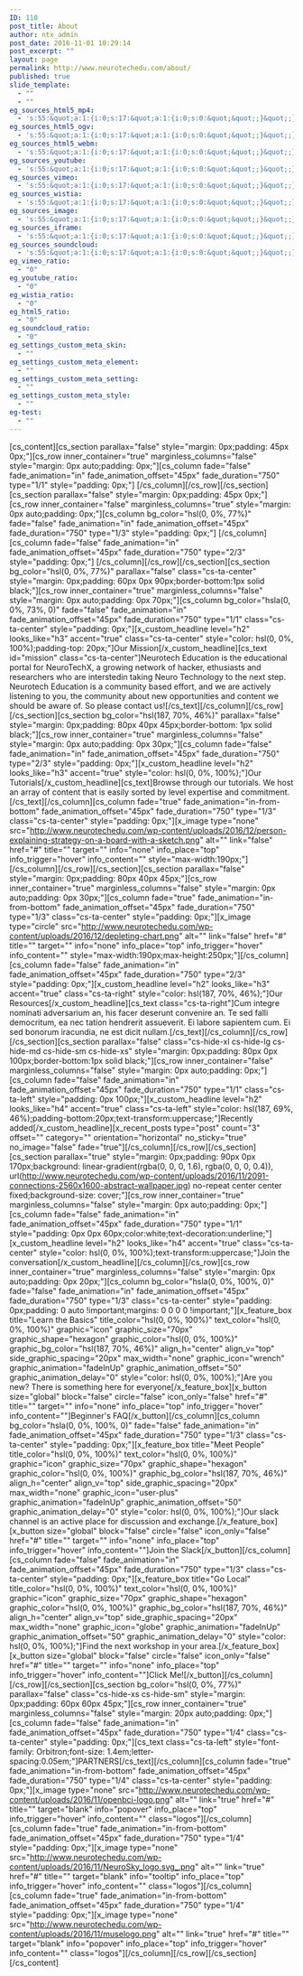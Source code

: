 ```yaml
---
ID: 110
post_title: About
author: ntx_admin
post_date: 2016-11-01 10:29:14
post_excerpt: ""
layout: page
permalink: http://www.neurotechedu.com/about/
published: true
slide_template:
  - ""
  - ""
eg_sources_html5_mp4:
  - 's:55:&quot;a:1:{i:0;s:17:&quot;a:1:{i:0;s:0:&quot;&quot;;}&quot;;}&quot;;'
eg_sources_html5_ogv:
  - 's:55:&quot;a:1:{i:0;s:17:&quot;a:1:{i:0;s:0:&quot;&quot;;}&quot;;}&quot;;'
eg_sources_html5_webm:
  - 's:55:&quot;a:1:{i:0;s:17:&quot;a:1:{i:0;s:0:&quot;&quot;;}&quot;;}&quot;;'
eg_sources_youtube:
  - 's:55:&quot;a:1:{i:0;s:17:&quot;a:1:{i:0;s:0:&quot;&quot;;}&quot;;}&quot;;'
eg_sources_vimeo:
  - 's:55:&quot;a:1:{i:0;s:17:&quot;a:1:{i:0;s:0:&quot;&quot;;}&quot;;}&quot;;'
eg_sources_wistia:
  - 's:55:&quot;a:1:{i:0;s:17:&quot;a:1:{i:0;s:0:&quot;&quot;;}&quot;;}&quot;;'
eg_sources_image:
  - 's:55:&quot;a:1:{i:0;s:17:&quot;a:1:{i:0;s:0:&quot;&quot;;}&quot;;}&quot;;'
eg_sources_iframe:
  - 's:55:&quot;a:1:{i:0;s:17:&quot;a:1:{i:0;s:0:&quot;&quot;;}&quot;;}&quot;;'
eg_sources_soundcloud:
  - 's:55:&quot;a:1:{i:0;s:17:&quot;a:1:{i:0;s:0:&quot;&quot;;}&quot;;}&quot;;'
eg_vimeo_ratio:
  - "0"
eg_youtube_ratio:
  - "0"
eg_wistia_ratio:
  - "0"
eg_html5_ratio:
  - "0"
eg_soundcloud_ratio:
  - "0"
eg_settings_custom_meta_skin:
  - ""
eg_settings_custom_meta_element:
  - ""
eg_settings_custom_meta_setting:
  - ""
eg_settings_custom_meta_style:
  - ""
eg-test:
  - ""
---
```

[cs_content][cs_section parallax="false" style="margin: 0px;padding: 45px 0px;"][cs_row inner_container="true" marginless_columns="false" style="margin: 0px auto;padding: 0px;"][cs_column fade="false" fade_animation="in" fade_animation_offset="45px" fade_duration="750" type="1/1" style="padding: 0px;"]&nbsp;[/cs_column][/cs_row][/cs_section][cs_section parallax="false" style="margin: 0px;padding: 45px 0px;"][cs_row inner_container="false" marginless_columns="true" style="margin: 0px auto;padding: 0px;"][cs_column bg_color="hsl(0, 0%, 77%)" fade="false" fade_animation="in" fade_animation_offset="45px" fade_duration="750" type="1/3" style="padding: 0px;"]&nbsp;[/cs_column][cs_column fade="false" fade_animation="in" fade_animation_offset="45px" fade_duration="750" type="2/3" style="padding: 0px;"]&nbsp;[/cs_column][/cs_row][/cs_section][cs_section bg_color="hsl(0, 0%, 77%)" parallax="false" class="cs-ta-center" style="margin: 0px;padding: 60px 0px 90px;border-bottom:1px solid black;"][cs_row inner_container="true" marginless_columns="false" style="margin: 0px auto;padding: 0px 70px;"][cs_column bg_color="hsla(0, 0%, 73%, 0)" fade="false" fade_animation="in" fade_animation_offset="45px" fade_duration="750" type="1/1" class="cs-ta-center" style="padding: 0px;"][x_custom_headline level="h2" looks_like="h3" accent="true" class="cs-ta-center" style="color: hsl(0, 0%, 100%);padding-top: 20px;"]Our Mission[/x_custom_headline][cs_text id="mission" class="cs-ta-center"]Neurotech Education is the educational portal for NeuroTechX, a growing network of hacker, ethusiasts and researchers who are interstedin taking Neuro Technology to the next step. Neurotech Education is a community based effort, and we are actively listening to you, the community about new opportunities and content we should be aware of. So please contact us![/cs_text][/cs_column][/cs_row][/cs_section][cs_section bg_color="hsl(187, 70%, 46%)" parallax="false" style="margin: 0px;padding: 80px 40px 45px;border-bottom: 1px solid black;"][cs_row inner_container="true" marginless_columns="false" style="margin: 0px auto;padding: 0px 30px;"][cs_column fade="false" fade_animation="in" fade_animation_offset="45px" fade_duration="750" type="2/3" style="padding: 0px;"][x_custom_headline level="h2" looks_like="h3" accent="true" style="color: hsl(0, 0%, 100%);"]Our Tutorials[/x_custom_headline][cs_text]Browse through our tutorials. We host an array of content that is easily sorted by level expertise and commitment. [/cs_text][/cs_column][cs_column fade="true" fade_animation="in-from-bottom" fade_animation_offset="45px" fade_duration="750" type="1/3" class="cs-ta-center" style="padding: 0px;"][x_image type="none" src="http://www.neurotechedu.com/wp-content/uploads/2016/12/person-explaining-strategy-on-a-board-with-a-sketch.png" alt="" link="false" href="#" title="" target="" info="none" info_place="top" info_trigger="hover" info_content="" style="max-width:190px;"][/cs_column][/cs_row][/cs_section][cs_section parallax="false" style="margin: 0px;padding: 80px 40px 45px;"][cs_row inner_container="true" marginless_columns="false" style="margin: 0px auto;padding: 0px 30px;"][cs_column fade="true" fade_animation="in-from-bottom" fade_animation_offset="45px" fade_duration="750" type="1/3" class="cs-ta-center" style="padding: 0px;"][x_image type="circle" src="http://www.neurotechedu.com/wp-content/uploads/2016/12/depleting-chart.png" alt="" link="false" href="#" title="" target="" info="none" info_place="top" info_trigger="hover" info_content="" style="max-width:190px;max-height:250px;"][/cs_column][cs_column fade="false" fade_animation="in" fade_animation_offset="45px" fade_duration="750" type="2/3" style="padding: 0px;"][x_custom_headline level="h2" looks_like="h3" accent="true" class="cs-ta-right" style="color: hsl(187, 70%, 46%);"]Our Resources[/x_custom_headline][cs_text class="cs-ta-right"]Cum integre nominati adversarium an, his facer deserunt convenire an. Te sed falli democritum, ea nec tation hendrerit assueverit. Ei labore sapientem cum. Ei sed bonorum iracundia, ne est dicit nullam.[/cs_text][/cs_column][/cs_row][/cs_section][cs_section parallax="false" class="cs-hide-xl cs-hide-lg cs-hide-md cs-hide-sm cs-hide-xs" style="margin: 0px;padding: 80px 0px 100px;border-bottom:1px solid black;"][cs_row inner_container="false" marginless_columns="false" style="margin: 0px auto;padding: 0px;"][cs_column fade="false" fade_animation="in" fade_animation_offset="45px" fade_duration="750" type="1/1" class="cs-ta-left" style="padding: 0px 100px;"][x_custom_headline level="h2" looks_like="h4" accent="true" class="cs-ta-left" style="color: hsl(187, 69%, 46%);padding-bottom:20px;text-transform:uppercase;"]Recently added[/x_custom_headline][x_recent_posts type="post" count="3" offset="" category="" orientation="horizontal" no_sticky="true" no_image="false" fade="true"][/cs_column][/cs_row][/cs_section][cs_section parallax="true" style="margin: 0px;padding: 90px 0px 170px;background: linear-gradient(rgba(0, 0, 0, 1.6), rgba(0, 0, 0, 0.4)), url(http://www.neurotechedu.com/wp-content/uploads/2016/11/2091-connections-2560x1600-abstract-wallpaper.jpg) no-repeat center center fixed;background-size: cover;"][cs_row inner_container="true" marginless_columns="false" style="margin: 0px auto;padding: 0px;"][cs_column fade="false" fade_animation="in" fade_animation_offset="45px" fade_duration="750" type="1/1" style="padding: 0px 0px 60px;color:white;text-decoration:underline;"][x_custom_headline level="h2" looks_like="h4" accent="true" class="cs-ta-center" style="color: hsl(0, 0%, 100%);text-transform:uppercase;"]Join the conversation[/x_custom_headline][/cs_column][/cs_row][cs_row inner_container="true" marginless_columns="false" style="margin: 0px auto;padding: 0px 20px;"][cs_column bg_color="hsla(0, 0%, 100%, 0)" fade="false" fade_animation="in" fade_animation_offset="45px" fade_duration="750" type="1/3" class="cs-ta-center" style="padding: 0px;padding: 0 auto !important;margins: 0 0 0 0 !important;"][x_feature_box title="Learn the Basics" title_color="hsl(0, 0%, 100%)" text_color="hsl(0, 0%, 100%)" graphic="icon" graphic_size="70px" graphic_shape="hexagon" graphic_color="hsl(0, 0%, 100%)" graphic_bg_color="hsl(187, 70%, 46%)" align_h="center" align_v="top" side_graphic_spacing="20px" max_width="none" graphic_icon="wrench" graphic_animation="fadeInUp" graphic_animation_offset="50" graphic_animation_delay="0"  style="color: hsl(0, 0%, 100%);"]Are you new? There is something here for everyone[/x_feature_box][x_button size="global" block="false" circle="false" icon_only="false" href="#" title="" target="" info="none" info_place="top" info_trigger="hover" info_content=""]Beginner's FAQ[/x_button][/cs_column][cs_column bg_color="hsla(0, 0%, 100%, 0)" fade="false" fade_animation="in" fade_animation_offset="45px" fade_duration="750" type="1/3" class="cs-ta-center" style="padding: 0px;"][x_feature_box title="Meet People" title_color="hsl(0, 0%, 100%)" text_color="hsl(0, 0%, 100%)" graphic="icon" graphic_size="70px" graphic_shape="hexagon" graphic_color="hsl(0, 0%, 100%)" graphic_bg_color="hsl(187, 70%, 46%)" align_h="center" align_v="top" side_graphic_spacing="20px" max_width="none" graphic_icon="user-plus" graphic_animation="fadeInUp" graphic_animation_offset="50" graphic_animation_delay="0"  style="color: hsl(0, 0%, 100%);"]Our slack channel is an active place for discussion and exchange.[/x_feature_box][x_button size="global" block="false" circle="false" icon_only="false" href="#" title="" target="" info="none" info_place="top" info_trigger="hover" info_content=""]Join the Slack[/x_button][/cs_column][cs_column fade="false" fade_animation="in" fade_animation_offset="45px" fade_duration="750" type="1/3" class="cs-ta-center" style="padding: 0px;"][x_feature_box title="Go Local" title_color="hsl(0, 0%, 100%)" text_color="hsl(0, 0%, 100%)" graphic="icon" graphic_size="70px" graphic_shape="hexagon" graphic_color="hsl(0, 0%, 100%)" graphic_bg_color="hsl(187, 70%, 46%)" align_h="center" align_v="top" side_graphic_spacing="20px" max_width="none" graphic_icon="globe" graphic_animation="fadeInUp" graphic_animation_offset="50" graphic_animation_delay="0"  style="color: hsl(0, 0%, 100%);"]Find the next workshop in your area.[/x_feature_box][x_button size="global" block="false" circle="false" icon_only="false" href="#" title="" target="" info="none" info_place="top" info_trigger="hover" info_content=""]Click Me![/x_button][/cs_column][/cs_row][/cs_section][cs_section bg_color="hsl(0, 0%, 77%)" parallax="false" class="cs-hide-xs cs-hide-sm" style="margin: 0px;padding: 60px 60px 45px;"][cs_row inner_container="true" marginless_columns="false" style="margin: 20px auto;padding: 0px;"][cs_column fade="false" fade_animation="in" fade_animation_offset="45px" fade_duration="750" type="1/4" class="cs-ta-center" style="padding: 0px;"][cs_text class="cs-ta-left" style="font-family: Orbitron;font-size: 1.4em;letter-spacing:0.05em;"]PARTNERS[/cs_text][/cs_column][cs_column fade="true" fade_animation="in-from-bottom" fade_animation_offset="45px" fade_duration="750" type="1/4" class="cs-ta-center" style="padding: 0px;"][x_image type="none" src="http://www.neurotechedu.com/wp-content/uploads/2016/11/openbci-logo.png" alt="" link="true" href="#" title="" target="blank" info="popover" info_place="top" info_trigger="hover" info_content="" class="logos"][/cs_column][cs_column fade="true" fade_animation="in-from-bottom" fade_animation_offset="45px" fade_duration="750" type="1/4" style="padding: 0px;"][x_image type="none" src="http://www.neurotechedu.com/wp-content/uploads/2016/11/NeuroSky_logo.svg_.png" alt="" link="true" href="#" title="" target="blank" info="tooltip" info_place="top" info_trigger="hover" info_content="" class="logos"][/cs_column][cs_column fade="true" fade_animation="in-from-bottom" fade_animation_offset="45px" fade_duration="750" type="1/4" style="padding: 0px;"][x_image type="none" src="http://www.neurotechedu.com/wp-content/uploads/2016/11/muselogo.png" alt="" link="true" href="#" title="" target="blank" info="popover" info_place="top" info_trigger="hover" info_content="" class="logos"][/cs_column][/cs_row][/cs_section][/cs_content]